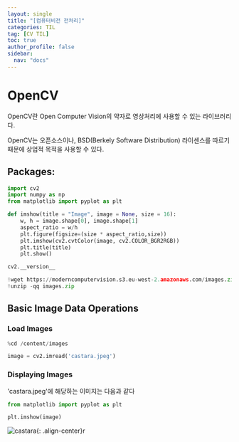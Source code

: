 ```yaml
---
layout: single
title: "[컴퓨터비전 전처리]"
categories: TIL
tag: [CV TIL]
toc: true
author_profile: false
sidebar:
  nav: "docs"
---
```


# OpenCV

OpenCV란 Open Computer Vision의 약자로 영상처리에 사용할 수 있는 라이브러리다.

OpenCV는 오픈소스이나, BSD(Berkely Software Distribution) 라이센스를 따르기 때문에 상업적 목적을 사용할 수 있다.

## Packages:

```python
import cv2
import numpy as np
from matplotlib import pyplot as plt

def imshow(title = "Image", image = None, size = 16):
    w, h = image.shape[0], image.shape[1]
    aspect_ratio = w/h
    plt.figure(figsize=(size * aspect_ratio,size))
    plt.imshow(cv2.cvtColor(image, cv2.COLOR_BGR2RGB))
    plt.title(title)
    plt.show()
```

```python
cv2.__version__
```

```python
!wget https://moderncomputervision.s3.eu-west-2.amazonaws.com/images.zip
!unzip -qq images.zip
```

## Basic Image Data Operations

### Load Images

```python
%cd /content/images
```

```python
image = cv2.imread('castara.jpeg')
```

### Displaying Images

'castara.jpeg'에 해당하는 이미지는 다음과 같다

```python
from matplotlib import pyplot as plt

plt.imshow(image)
```

![castara]({{site.url}}/images/2023-08-09-opencv_1/castara.png){: .align-center}r
